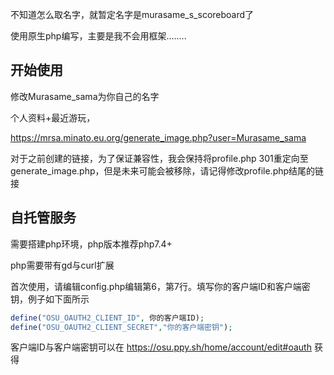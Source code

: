 不知道怎么取名字，就暂定名字是murasame_s_scoreboard了

使用原生php编写，主要是我不会用框架........

## 开始使用

修改Murasame_sama为你自己的名字

个人资料+最近游玩，

https://mrsa.minato.eu.org/generate_image.php?user=Murasame_sama

对于之前创建的链接，为了保证兼容性，我会保持将profile.php 301重定向至generate_image.php，但是未来可能会被移除，请记得修改profile.php结尾的链接

## 自托管服务

需要搭建php环境，php版本推荐php7.4+

php需要带有gd与curl扩展

首次使用，请编辑config.php编辑第6，第7行。填写你的客户端ID和客户端密钥，例子如下面所示

````php
define("OSU_OAUTH2_CLIENT_ID", 你的客户端ID);
define("OSU_OAUTH2_CLIENT_SECRET","你的客户端密钥");
````

客户端ID与客户端密钥可以在
https://osu.ppy.sh/home/account/edit#oauth
获得





